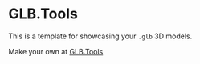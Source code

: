 # GLB.Tools
This is a template for showcasing your `.glb` 3D models.

Make your own at [GLB.Tools](https://glb.tools/create.html)
